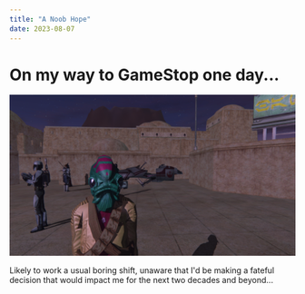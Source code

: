 ```yaml
---
title: "A Noob Hope"
date: 2023-08-07
---
```

<h1>On my way to GameStop one day...</h1>
<img src="./assets/img/closeup.png" style="max-width: 100%;">
<p>Likely to work a usual boring shift, unaware that I'd be making a fateful decision that would impact me for the next two decades and beyond...</p>
